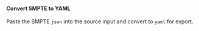 #### Convert SMPTE to YAML

Paste the SMPTE `json` into the source input and convert to `yaml` for export.

